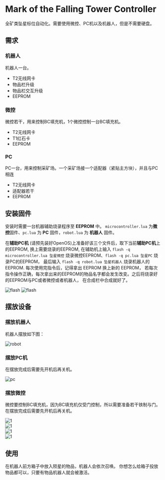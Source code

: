 # Mark of the Falling Tower Controller

全矿类坠星标位自动化。需要使用微控、PC机以及机器人，但是不需要硬盘。

## 需求

### 机器人

机器人一台。

* T2无线网卡
* 物品栏升级
* 物品栏交互升级
* EEPROM

### 微控

微控若干，用来控制BC填充机，1个微控控制一台BC填充机。

* T2无线网卡
* T1红石卡
* EEPROM

### PC

PC一台，用来控制采矿场。一个采矿场接一个适配器（紧贴主方块），并且与PC相连

* T2无线网卡
* 适配器若干
* EEPROM

## 安装固件

安装时需要一台机器辅助烧录程序至 **EEPROM** 中。
`microcontroller.lua` 为**微控**固件、`pc.lua` 为 **PC** 固件，`robot.lua` 为 **机器人** 固件。

在**辅助PC机** (请预先装好OpenOS)上准备好该三个文件后，取下当前**辅助PC机**上的EEPROM, 换上需要烧录的EEPROM,
在辅助机上输入 `flash -q microcontroller.lua 坠星微控` 烧录微控EEPROM、`flash -q pc.lua 坠星PC` 烧录PC的EEPROM，
最后输入 `flash -q robot.lua 坠星机器人` 烧录机器人的EEPROM. 每次使用完指令后，记得拿出 EEPROM 换上新的 EEPROM，
若每次指令操作正确，每次拿出来的EEPROM的物品名字都会发生改变。之后将烧录好的EEPROM与PC或者微控或者机器人，
在合成栏中合成就好了。

![flash](./docs/flash.png) ![flash](./docs/flashed-eeprom.png)

## 摆放设备

### 摆放机器人

机器人摆放如下图：

![robot](./docs/robot.png)

### 摆放PC机

在摆放完成后需要先开机后再关机。

![pc](./docs/pc.png)

### 摆放微控

微控要控制BC填充机，因为BC填充机仅受门控制，所以需要准备若干铁制与门。
在摆放完成后需要先开机后再关机。

![1](./docs/mcontroller-1.png)  
![1](./docs/mcontroller-2.png)  
![1](./docs/mcontroller-3.png)  
![1](./docs/mcontroller-4.png)  

## 使用

在机器人前方箱子中放入陨星的物品，机器人会依次召唤。
你想怎么给箱子投放物品都可以，只要有物品机器人就会被激活。
